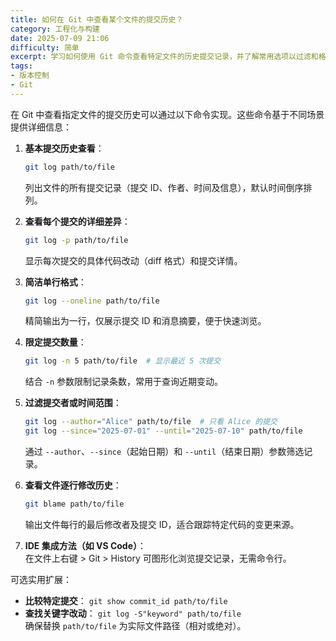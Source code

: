 ```yaml
---
title: 如何在 Git 中查看某个文件的提交历史？
category: 工程化与构建
date: 2025-07-09 21:06
difficulty: 简单
excerpt: 学习如何使用 Git 命令查看特定文件的历史提交记录，并了解常用选项以过滤和格式化输出。
tags:
- 版本控制
- Git
---
```

在 Git 中查看指定文件的提交历史可以通过以下命令实现。这些命令基于不同场景提供详细信息：

1. **基本提交历史查看**：  
   ```bash
   git log path/to/file
   ```  
   列出文件的所有提交记录（提交 ID、作者、时间及信息），默认时间倒序排列。

2. **查看每个提交的详细差异**：  
   ```bash
   git log -p path/to/file
   ```  
   显示每次提交的具体代码改动（diff 格式）和提交详情。

3. **简洁单行格式**：  
   ```bash
   git log --oneline path/to/file
   ```  
   精简输出为一行，仅展示提交 ID 和消息摘要，便于快速浏览。

4. **限定提交数量**：  
   ```bash
   git log -n 5 path/to/file  # 显示最近 5 次提交
   ```  
   结合 `-n` 参数限制记录条数，常用于查询近期变动。

5. **过滤提交者或时间范围**：  
   ```bash
   git log --author="Alice" path/to/file  # 只看 Alice 的提交
   git log --since="2025-07-01" --until="2025-07-10" path/to/file
   ```  
   通过 `--author`、`--since`（起始日期）和 `--until`（结束日期）参数筛选记录。

6. **查看文件逐行修改历史**：  
   ```bash
   git blame path/to/file
   ```  
   输出文件每行的最后修改者及提交 ID，适合跟踪特定代码的变更来源。

7. **IDE 集成方法（如 VS Code）**：  
   在文件上右键 > Git > History 可图形化浏览提交记录，无需命令行。

可选实用扩展：  
- **比较特定提交**： `git show commit_id path/to/file`  
- **查找关键字改动**： `git log -S"keyword" path/to/file`  
确保替换 `path/to/file` 为实际文件路径（相对或绝对）。
